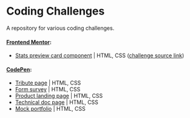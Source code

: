 # Coding Challenges
A repository for various coding challenges.

#### [Frontend Mentor](www.frontendmentor.io):
* [Stats preview card component](https://github.com/DinoJetPilot/code-2-self/tree/main/coding-challenges/stats-preview-card-component) | HTML, CSS ([challenge source link](https://www.frontendmentor.io/challenges/stats-preview-card-component-8JqbgoU62))

#### [CodePen](codepen.io):
* [Tribute page](https://codepen.io/jmillet/pen/GREbZMr) | HTML, CSS
* [Form survey](https://codepen.io/jmillet/pen/eYEOdoW) | HTML, CSS
* [Product landing page](https://codepen.io/jmillet/pen/JjyPQXQ) | HTML, CSS
* [Technical doc page](https://codepen.io/jmillet/pen/rNzNoWN) | HTML, CSS
* [Mock portfolio](https://codepen.io/jmillet/pen/JjydQVz) | HTML, CSS
